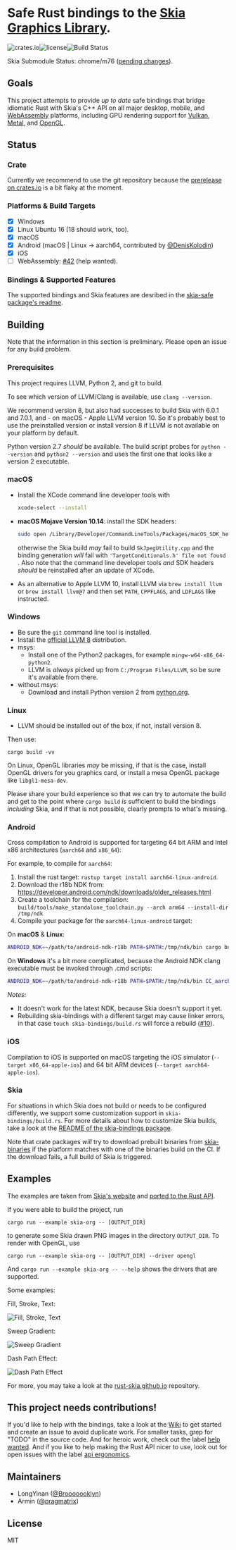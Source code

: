 # Safe Rust bindings to the [Skia Graphics Library](https://skia.org/).

![crates.io](https://img.shields.io/crates/v/skia-safe)![license](https://img.shields.io/crates/l/skia-safe)![Build Status](https://dev.azure.com/pragmatrix-github/rust-skia/_apis/build/status/rust-skia.rust-skia?branchName=master)

Skia Submodule Status: chrome/m76 ([pending changes][skiapending]).

[skiapending]: https://github.com/google/skia/compare/75c3974d315f3accddb3583ff5f44f0d449cb424...chrome/m76

## Goals

This project attempts to provide _up to date_ safe bindings that bridge idiomatic Rust with Skia's C++ API on all major desktop, mobile, and [WebAssembly](https://en.wikipedia.org/wiki/WebAssembly) platforms, including GPU rendering support for [Vulkan](https://en.wikipedia.org/wiki/Vulkan_(API)), [Metal](https://en.wikipedia.org/wiki/Metal_(API)), and [OpenGL](https://en.wikipedia.org/wiki/OpenGL).

## Status

### Crate

Currently we recommend to use the git repository because the [prerelease on crates.io](https://crates.io/crates/skia-safe) is a bit flaky at the moment.

### Platforms & Build Targets

- [x] Windows
- [x] Linux Ubuntu 16 (18 should work, too).
- [x] macOS
- [x] Android (macOS | Linux -> aarch64, contributed by [@DenisKolodin](https://github.com/DenisKolodin))
- [x] iOS
- [ ] WebAssembly: [#42](https://github.com/rust-skia/rust-skia/pull/42) (help wanted).

### Bindings & Supported Features

The supported bindings and Skia features are desribed in the [skia-safe package's readme](skia-safe/README.md).

## Building

Note that the information in this section is preliminary. Please open an issue for any build problem.

### Prerequisites

This project requires LLVM, Python 2, and git to build.

To see which version of LLVM/Clang is available, use `clang --version`. 

We recommend version 8, but also had successes to build Skia with 6.0.1 and 7.0.1, and - on macOS - Apple LLVM version 10. So it's probably best to use the preinstalled version or install version 8 if LLVM is not available on your platform by default.

Python version 2.7 _should_ be available. The build script probes for `python --version` and `python2 --version` and uses the first one that looks like a version 2 executable.

### macOS

- Install the XCode command line developer tools with

  ```bash
  xcode-select --install
  ```

- **macOS Mojave Version 10.14**: install the SDK headers:

  ```bash
  sudo open /Library/Developer/CommandLineTools/Packages/macOS_SDK_headers_for_macOS_10.14.pkg
  ```

  otherwise the Skia build _may_ fail to build `SkJpegUtility.cpp` and the binding generation _will_ fail with  `'TargetConditionals.h' file not found` . Also note that the command line developer tools _and_ SDK headers _should_ be reinstalled after an update of XCode.

- As an alternative to Apple LLVM 10, install LLVM via `brew install llvm` or `brew install llvm@7` and then set `PATH`, `CPPFLAGS`, and `LDFLAGS` like instructed.

### Windows

- Be sure the `git` command line tool is installed.
- Install the [official LLVM 8](http://releases.llvm.org/download.html) distribution.
- msys:
  - Install one of the Python2 packages, for example `mingw-w64-x86_64-python2`.
  - LLVM is _always_ picked up from `C:/Program Files/LLVM`, so be sure it's available from there.
- without msys:
  - Download and install Python version 2 from [python.org](https://www.python.org/downloads/release/python-2716/).

### Linux

- LLVM should be installed out of the box, if not, install version 8.

Then use:

`cargo build -vv`

On Linux, OpenGL libraries _may_ be missing, if that is the case, install OpenGL drivers for you graphics card, or install a mesa OpenGL package like `libgl1-mesa-dev`.

Please share your build experience so that we can try to automate the build and get to the point where `cargo build` _is_ sufficient to build the bindings _including_ Skia, and if that is not possible, clearly prompts to what's missing.

### Android

Cross compilation to Android is supported for targeting 64 bit ARM and Intel x86 architectures (`aarch64` and `x86_64`):

For example, to compile for `aarch64`:

1. Install the rust target: `rustup target install aarch64-linux-android`.
2. Download the r18b NDK from: https://developer.android.com/ndk/downloads/older_releases.html
3. Create a toolchain for the compilation:
   `build/tools/make_standalone_toolchain.py --arch arm64 --install-dir /tmp/ndk`
4. Compile your package for the `aarch64-linux-android` target:

On **macOS** & **Linux**:

```bash
ANDROID_NDK=~/path/to/android-ndk-r18b PATH=$PATH:/tmp/ndk/bin cargo build --target aarch64-linux-android -vv
```

On **Windows** it's a bit more complicated, because the Android NDK clang executable must be invoked through .cmd scripts:

```bash
ANDROID_NDK=~/path/to/android-ndk-r18b PATH=$PATH:/tmp/ndk/bin CC_aarch64_linux_android=aarch64-linux-android-clang.cmd CXX_aarch64_linux_android=aarch64-linux-android-clang++.cmd CARGO_TARGET_aarch64_linux_android_LINKER=aarch64-linux-android-clang.cmd cargo build --target aarch64-linux-android -vv
```
_Notes:_

- It doesn't work for the latest NDK, because Skia doesn't support it yet.
- Rebuilding skia-bindings with a different target may cause linker errors, in that case `touch skia-bindings/build.rs` will force a rebuild ([#10](https://github.com/rust-skia/rust-skia/issues/10)).

### iOS

Compilation to iOS is supported on macOS targeting the iOS simulator (`--target x86_64-apple-ios`) and 64 bit ARM devices (`--target aarch64-apple-ios`).

### Skia

For situations in which Skia does not build or needs to be configured differently, we support some customization support in `skia-bindings/build.rs`. For more details about how to customize Skia builds, take a look at the [README of the skia-bindings package](skia-bindings/README.md).

Note that crate packages _will_ try to download prebuilt binaries from [skia-binaries](<https://github.com/rust-skia/skia-binaries/releases>) if the platform matches with one of the binaries build on the CI. If the download fails, a full build of Skia is triggered.

## Examples

The examples are taken from [Skia's website](https://skia.org/) and [ported to the Rust API](skia-safe/examples/skia-org).

If you were able to build the project, run

`cargo run --example skia-org -- [OUTPUT_DIR]` 

to generate some Skia drawn PNG images in the directory `OUTPUT_DIR`. To render with OpenGL, use

`cargo run --example skia-org -- [OUTPUT_DIR] --driver opengl`

And `cargo run --example skia-org -- --help` shows the drivers that are supported.

Some examples:

Fill, Stroke, Text:

![Fill, Stroke, Text](https://rust-skia.github.io/skia-org/cpu/SkPaint-Overview/02-fill-and-stroke.png)

Sweep Gradient:

![Sweep Gradient](https://rust-skia.github.io/skia-org/cpu/SkPaint-Overview/08-sweep-gradient-shader.png)

Dash Path Effect:

![Dash Path Effect](https://rust-skia.github.io/skia-org/cpu/SkPaint-Overview/19-dash-path-effect.png)

For more, you may take a look at the [rust-skia.github.io](https://github.com/rust-skia/rust-skia.github.io/tree/master/skia-org/cpu) repository.

## This project needs contributions!

If you'd like to help with the bindings, take a look at the [Wiki](https://github.com/rust-skia/rust-skia/wiki) to get started and create an issue to avoid duplicate work. For smaller tasks, grep for "TODO" in the source code. And for heroic work, check out the label [help wanted](https://github.com/rust-skia/rust-skia/labels/help%20wanted). And if you like to help making the Rust API nicer to use, look out for open issues with the label [api ergonomics](https://github.com/rust-skia/rust-skia/issues?q=is%3Aissue+is%3Aopen+label%3A%22api+ergonomics%22).

## Maintainers

- LongYinan ([@Brooooooklyn](https://github.com/Brooooooklyn))
- Armin ([@pragmatrix](https://github.com/pragmatrix))

## License

MIT

  
